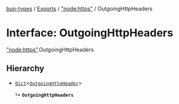 [bun-types](https://github.com/oven-sh/bun-types/blob/master/api-docs/README.md) / [Exports](https://github.com/oven-sh/bun-types/blob/master/api-docs/modules.md) / ["node:https"](https://github.com/oven-sh/bun-types/blob/master/api-docs/modules/node_https_.md) / OutgoingHttpHeaders

# Interface: OutgoingHttpHeaders

["node:https"](https://github.com/oven-sh/bun-types/blob/master/api-docs/modules/node_https_.md).OutgoingHttpHeaders

## Hierarchy

- [`Dict`](https://github.com/oven-sh/bun-types/blob/master/api-docs/interfaces/Dict.md)<[`OutgoingHttpHeader`](https://github.com/oven-sh/bun-types/blob/master/api-docs/modules/http_.md#outgoinghttpheader)\>

  ↳ **`OutgoingHttpHeaders`**
